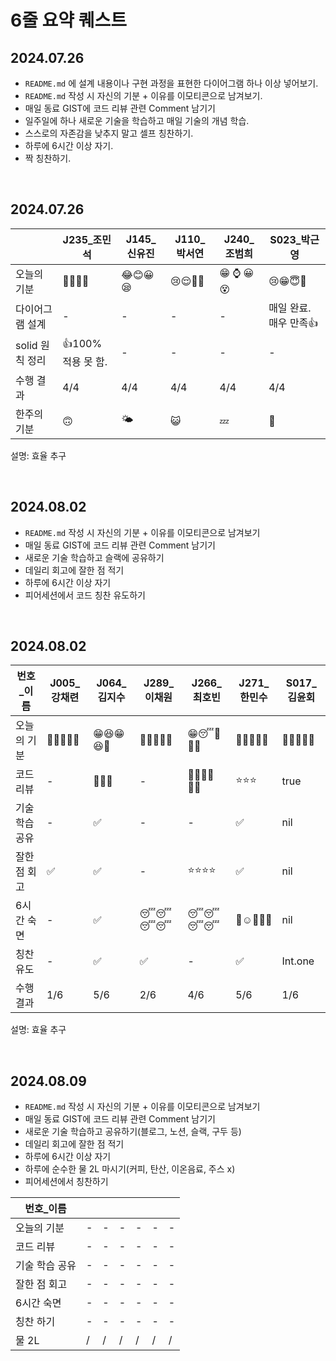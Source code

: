 # 6줄 요약 퀘스트

## 2024.07.26

- `README.md` 에 설계 내용이나 구현 과정을 표현한 다이어그램 하나 이상 넣어보기.
- `README.md` 작성 시 자신의 기분 + 이유를 이모티콘으로 남겨보기.
- 매일 동료 GIST에 코드 리뷰 관련 Comment 남기기
- 일주일에 하나 새로운 기술을 학습하고 매일 기술의 개념 학습.
- 스스로의 자존감을 낮추지 말고 셀프 칭찬하기.
- 하루에 6시간 이상 자기.
- 짝 칭찬하기.

<br/>

## 2024.07.26

|                 | J235\_조민석       | J145\_신유진 | J110\_박서연 | J240\_조범희 | S023\_박근영           |
| --------------- | ------------------ | ------------ | ------------ | ------------ | ---------------------- |
| 오늘의 기분     | 🤔😴🤯🤢           | 😂😊😀😪     | 😢😌🥺😤     | 😁 ⌚ 😀 😵  | 😢😁😇🤩               |
| 다이어그램 설계 | -                  | -            | -            | -            | 매일 완료. 매우 만족👍 |
| solid 원칙 정리 | 👍100% 적용 못 함. | -            | -            | -            | -                      |
| 수행 결과       | 4/4                | 4/4          | 4/4          | 4/4          | 4/4                    |
| 한주의 기분     | 🙃                 | 🌤            | 😺           | 💤           | 🎉                     |

설명: 효율 추구

<br/>

## 2024.08.02

- `README.md` 작성 시 자신의 기분 + 이유를 이모티콘으로 남겨보기
- 매일 동료 GIST에 코드 리뷰 관련 Comment 남기기
- 새로운 기술 학습하고 슬랙에 공유하기
- 데일리 회고에 잘한 점 적기
- 하루에 6시간 이상 자기
- 피어세션에서 코드 칭찬 유도하기

<br/>

## 2024.08.02

| 번호\_이름     | J005\_강채련 | J064\_김지수 | J289\_이채원 | J266\_최호빈 | J271\_한민수 | S017\_김윤회 |
| -------------- | ------------ | ------------ | ------------ | ------------ | ------------ | ------------ |
| 오늘의 기분    | 🫠😮🤯😎🍀    | 😁😆😁😆🥰   | 🥲🫠🙃🙂🙂    | 😁😴🥰🙌🏻     | 🫠🙂😄😆👏    | 🍻🥂🍷🍺🍹   |
| 코드 리뷰      | -            | 🥰🥰🥰       | -            | 👍🏻👍🏻👍🏻       | ⭐️⭐️⭐️    | true         |
| 기술 학습 공유 | -            | ✅           | -            | -            | ✅           | nil          |
| 잘한 점 회고   | ✅           | ✅           | -            | ⭐️⭐️⭐️⭐️ | ✅           | nil          |
| 6시간 숙면     | -            | ✅           | 😴😴😴😴     | 😴😴😴😴     | 🥲☺️🫠😆🛌    | nil          |
| 칭찬 유도      | -            | ✅           | ✅           | -            | ✅           | Int.one      |
| 수행 결과      | 1/6          | 5/6          | 2/6          | 4/6          | 5/6          | 1/6          |

설명: 효율 추구

<br/>

## 2024.08.09

- `README.md` 작성 시 자신의 기분 + 이유를 이모티콘으로 남겨보기
- 매일 동료 GIST에 코드 리뷰 관련 Comment 남기기
- 새로운 기술 학습하고 공유하기(블로그, 노션, 슬랙, 구두 등)
- 데일리 회고에 잘한 점 적기
- 하루에 6시간 이상 자기
- 하루에 순수한 물 2L 마시기(커피, 탄산, 이온음료, 주스 x)
- 피어세션에서 칭찬하기

| 번호\_이름     |     |     |     |     |     |     |
| -------------- | --- | --- | --- | --- | --- | --- |
| 오늘의 기분    | -   | -   | -   | -   | -   | -   |
| 코드 리뷰      | -   | -   | -   | -   | -   | -   |
| 기술 학습 공유 | -   | -   | -   | -   | -   | -   |
| 잘한 점 회고   | -   | -   | -   | -   | -   | -   |
| 6시간 숙면     | -   | -   | -   | -   | -   | -   |
| 칭찬 하기      | -   | -   | -   | -   | -   | -   |
| 물 2L          | /   | /   | /   | /   | /   | /   |
